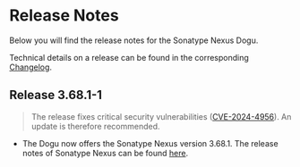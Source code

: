 # Release Notes

Below you will find the release notes for the Sonatype Nexus Dogu. 

Technical details on a release can be found in the corresponding [Changelog](https://docs.cloudogu.com/de/docs/dogus/nexus/CHANGELOG/).

## Release 3.68.1-1

> The release fixes critical security vulnerabilities ([CVE-2024-4956](https://github.com/advisories/GHSA-6cgv-69mq-8w7x)). An update is therefore recommended.

* The Dogu now offers the Sonatype Nexus version 3.68.1. The release notes of Sonatype Nexus can be found [here](https://help.sonatype.com/en/sonatype-nexus-repository-3-68-0-release-notes.html).